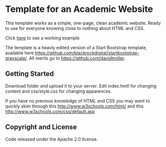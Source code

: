 # Template for an Academic Website

This template works as a simple, one-page, clean academic website. Ready to use for everyone knowing close to nothing about HTML and CSS.    

Click [here](http://cess.nyu.edu/perego/) to see a working example
 


The template  is a heavly edited version of a Start Bootstrap template, available here https://github.com/blackrockdigital/startbootstrap-grayscale/. All merits go to https://github.com/davidtmiller.


## Getting Started


Download folder and upload it to your server. Edit index.hmtl for changing content and css/style.css for changing apparences. 


If you have no previous knowledge of HTML and CSS you may want to quickly skim through this http://www.w3schools.com/html/ and this http://www.w3schools.com/css/default.asp


## Copyright and License


Code released under the Apache 2.0 license.

